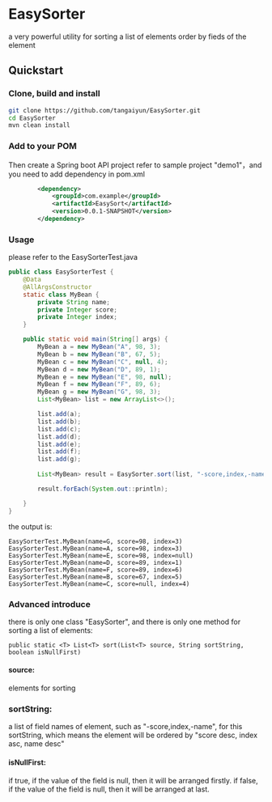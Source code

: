 # EasySorter
a very powerful utility for sorting a list of elements order by fieds of the element 


## Quickstart

### Clone, build and install
``` bash
git clone https://github.com/tangaiyun/EasySorter.git
cd EasySorter
mvn clean install
```

### Add to your POM
Then create a Spring boot API project refer to sample project "demo1"，and you need to add dependency in pom.xml

``` xml
        <dependency>
            <groupId>com.example</groupId>
            <artifactId>EasySort</artifactId>
            <version>0.0.1-SNAPSHOT</version>
        </dependency>
```

### Usage
please refer to the EasySorterTest.java
``` java
public class EasySorterTest {
	@Data
	@AllArgsConstructor
	static class MyBean {
		private String name;
		private Integer score;
		private Integer index;
	}

	public static void main(String[] args) {
		MyBean a = new MyBean("A", 98, 3);
		MyBean b = new MyBean("B", 67, 5);
		MyBean c = new MyBean("C", null, 4);
		MyBean d = new MyBean("D", 89, 1);
		MyBean e = new MyBean("E", 98, null);
		MyBean f = new MyBean("F", 89, 6);
		MyBean g = new MyBean("G", 98, 3);
		List<MyBean> list = new ArrayList<>();

		list.add(a);
		list.add(b);
		list.add(c);
		list.add(d);
		list.add(e);
		list.add(f);
		list.add(g);
	
		List<MyBean> result = EasySorter.sort(list, "-score,index,-name", false);

		result.forEach(System.out::println);

	}
}
```
the output is:
```
EasySorterTest.MyBean(name=G, score=98, index=3)
EasySorterTest.MyBean(name=A, score=98, index=3)
EasySorterTest.MyBean(name=E, score=98, index=null)
EasySorterTest.MyBean(name=D, score=89, index=1)
EasySorterTest.MyBean(name=F, score=89, index=6)
EasySorterTest.MyBean(name=B, score=67, index=5)
EasySorterTest.MyBean(name=C, score=null, index=4)
```

### Advanced introduce

there is only one class "EasySorter", and there is only one method for sorting a list of elements:

```
public static <T> List<T> sort(List<T> source, String sortString, boolean isNullFirst)
```
#### source: 
elements for sorting
### sortString: 
a list of field names of element, such as "-score,index,-name", for this sortString, which means the element will be ordered by "score desc, index asc, name desc"
#### isNullFirst: 
if true, if the value of the field is null, then it will be arranged firstly. if false,  if the value of the field is null, then it will be arranged at last.

	


